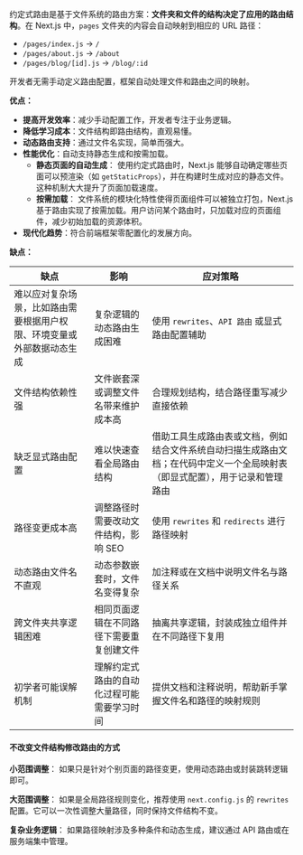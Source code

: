 约定式路由是基于文件系统的路由方案：**文件夹和文件的结构决定了应用的路由结构**。在 Next.js 中，`pages` 文件夹的内容会自动映射到相应的 URL 路径：

- `/pages/index.js` → `/`
- `/pages/about.js` → `/about`
- `/pages/blog/[id].js` → `/blog/:id`

开发者无需手动定义路由配置，框架自动处理文件和路由之间的映射。



**优点：**

- **提高开发效率**：减少手动配置工作，开发者专注于业务逻辑。
- **降低学习成本**：文件结构即路由结构，直观易懂。
- **动态路由支持**：通过文件名实现，简单而强大。
- **性能优化**：自动支持静态生成和按需加载。
  - **静态页面的自动生成**： 使用约定式路由时，Next.js 能够自动确定哪些页面可以预渲染（如 `getStaticProps`），并在构建时生成对应的静态文件。这种机制大大提升了页面加载速度。
  - **按需加载**： 文件系统的模块化特性使得页面组件可以被独立打包，Next.js 基于路由实现了按需加载。用户访问某个路由时，只加载对应的页面组件，减少初始加载的资源体积。
- **现代化趋势**：符合前端框架零配置化的发展方向。



**缺点：**

| **缺点**                                                     | **影响**                                   | **应对策略**                                                 |
| ------------------------------------------------------------ | ------------------------------------------ | ------------------------------------------------------------ |
| 难以应对复杂场景，比如路由需要根据用户权限、环境变量或外部数据动态生成 | 复杂逻辑的动态路由生成困难                 | 使用 `rewrites`、`API 路由` 或显式路由配置辅助               |
| 文件结构依赖性强                                             | 文件嵌套深或调整文件名带来维护成本高       | 合理规划结构，结合路径重写减少直接依赖                       |
| 缺乏显式路由配置                                             | 难以快速查看全局路由结构                   | 借助工具生成路由表或文档，例如结合文件系统自动扫描生成路由文档；在代码中定义一个全局映射表（即显式配置），用于记录和管理路由 |
| 路径变更成本高                                               | 调整路径时需要改动文件结构，影响 SEO       | 使用 `rewrites` 和 `redirects` 进行路径映射                  |
| 动态路由文件名不直观                                         | 动态参数嵌套时，文件名变得复杂             | 加注释或在文档中说明文件名与路径关系                         |
| 跨文件夹共享逻辑困难                                         | 相同页面逻辑在不同路径下需要重复创建文件   | 抽离共享逻辑，封装成独立组件并在不同路径下复用               |
| 初学者可能误解机制                                           | 理解约定式路由的自动化过程可能需要学习时间 | 提供文档和注释说明，帮助新手掌握文件名和路径的映射规则       |





#### 不改变文件结构修改路由的方式

**小范围调整**： 如果只是针对个别页面的路径变更，使用动态路由或封装跳转逻辑即可。

**大范围调整**： 如果是全局路径规则变化，推荐使用 `next.config.js` 的 `rewrites` 配置。它可以一次性调整大量路径，同时保持文件结构不变。

**复杂业务逻辑**： 如果路径映射涉及多种条件和动态生成，建议通过 API 路由或在服务端集中管理。